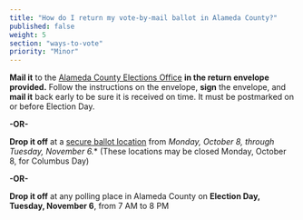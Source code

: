 ```yaml
---
title: "How do I return my vote-by-mail ballot in Alameda County?"
published: false
weight: 5
section: "ways-to-vote"
priority: "Minor"
---
```


**Mail it** to the [Alameda County Elections Office](#section-election-office-contact) **in the return envelope provided.** Follow the instructions on the envelope, **sign** the envelope, and **mail it** back early to be sure it is received on time. It must be postmarked on or before Election Day.  

**-OR-**  
	
**Drop it off** at a [secure ballot location](https://www.acgov.org/rov/maps/ballotdropbox_map.htm) from **Monday, October 8,* through Tuesday, November 6.** (These locations may be closed Monday, October 8, for Columbus Day)

**-OR-**  
	
**Drop it off** at any polling place in Alameda County on **Election Day, Tuesday, November 6**, from 7 AM to 8 PM  
